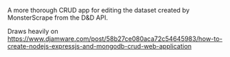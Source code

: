 A more thorough CRUD app for editing the dataset created by MonsterScrape from the D&D API.

Draws heavily on https://www.djamware.com/post/58b27ce080aca72c54645983/how-to-create-nodejs-expressjs-and-mongodb-crud-web-application